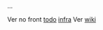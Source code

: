 ... 

Ver no front [todo](https://github.com/brpl20/whats-organizer-front/blob/master/td.md) [infra](https://github.com/brpl20/whats-organizer-front/blob/master/explain.txt) 
Ver [wiki](https://github.com/brpl20/whats-organizer/wiki)

